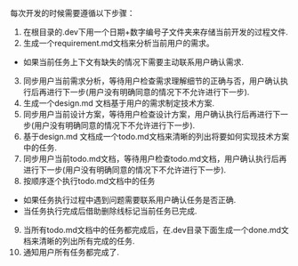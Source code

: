 每次开发的时候需要遵循以下步骤：
1. 在根目录的.dev下用一个日期+数字编号子文件夹来存储当前开发的过程文件.
2. 生成一个requirement.md文档来分析当前用户的需求。
  - 如果当前任务上下文有缺失的情况下需要主动联系用户确认需求.
3. 同步用户当前需求分析，等待用户检查需求理解细节的正确与否，用户确认执行后再进行下一步(用户没有明确同意的情况下不允许进行下一步).
4. 生成一个design.md 文档基于用户的需求制定技术方案.
5. 同步用户当前设计方案，等待用户检查设计方案，用户确认执行后再进行下一步(用户没有明确同意的情况下不允许进行下一步).
6. 基于design.md 文档成一个todo.md文档来清晰的列出将要如何实现技术方案中的任务.
7. 同步用户当前todo.md文档，等待用户检查todo.md文档，用户确认执行后再进行下一步(用户没有明确同意的情况下不允许进行下一步).
8. 按顺序逐个执行todo.md文档中的任务
  - 如果任务执行过程中遇到问题需要联系用户确认任务是否正确.
  - 当任务执行完成后借助删除线标记当前任务已完成.
9. 当所有todo.md文档中的任务都完成后，在.dev目录下面生成一个done.md文档来清晰的列出所有完成的任务.
10. 通知用户所有任务都完成了.